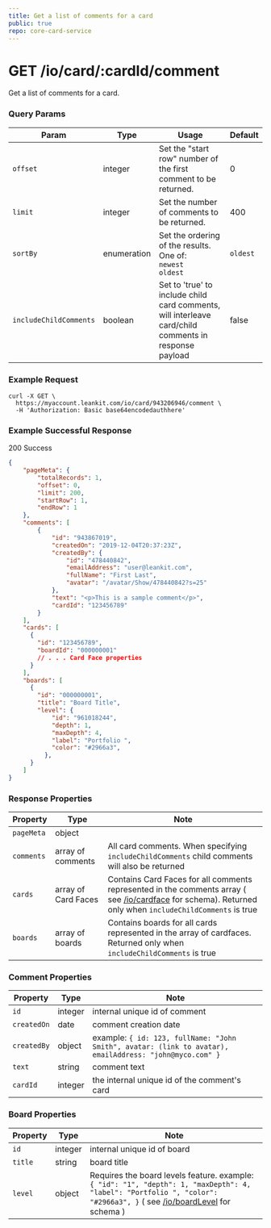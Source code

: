 ```yaml
---
title: Get a list of comments for a card
public: true
repo: core-card-service
---
```

# GET /io/card/:cardId/comment
Get a list of comments for a card.

### Query Params
|Param|Type|Usage|Default|
|---|---|---|---|
|`offset`|integer|Set the "start row" number of the first comment to be returned.|0|
|`limit`|integer|Set the number of comments to be returned.|400|
|`sortBy`|enumeration|Set the ordering of the results. One of:<br />`newest`<br />`oldest`|`oldest`|
|`includeChildComments`|boolean|Set to 'true' to include child card comments, will interleave card/child comments in response payload|false|


### Example Request
```shell
curl -X GET \
  https://myaccount.leankit.com/io/card/943206946/comment \
  -H 'Authorization: Basic base64encodedauthhere'
```

### Example Successful Response

200 Success
```json
{
    "pageMeta": {
        "totalRecords": 1,
        "offset": 0,
        "limit": 200,
        "startRow": 1,
        "endRow": 1
    },
    "comments": [
        {
            "id": "943867019",
            "createdOn": "2019-12-04T20:37:23Z",
            "createdBy": {
                "id": "478440842",
                "emailAddress": "user@leankit.com",
                "fullName": "First Last",
                "avatar": "/avatar/Show/478440842?s=25"
            },
            "text": "<p>This is a sample comment</p>",
            "cardId": "123456789"
        }
    ],
    "cards": [
      {
        "id": "123456789",
        "boardId": "000000001"
        // . . . Card Face properties
      }
    ],
    "boards": [
      {
        "id": "000000001",
        "title": "Board Title",
        "level": {
            "id": "961018244",
            "depth": 1,
            "maxDepth": 4,
            "label": "Portfolio ",
            "color": "#2966a3",
          },
      }
    ]
}
```

### Response Properties
|Property|Type|Note|
|--------|----|----|
|`pageMeta`|object||
|`comments`|array of comments| All card comments.  When specifying `includeChildComments` child comments will also be returned|
|`cards`|array of Card Faces|Contains Card Faces for all comments represented in the comments array ( see [/io/cardface](/markdown/card-face/list.md) for schema). Returned only when `includeChildComments` is true|
|`boards`|array of boards|Contains boards for all cards represented in the array of cardfaces. Returned only when `includeChildComments` is true|

### Comment Properties
|Property|Type|Note|
|--------|----|----|
|`id`|integer|internal unique id of comment|
|`createdOn`|date|comment creation date|
|`createdBy`|object|example: `{ id: 123, fullName: "John Smith", avatar: (link to avatar), emailAddress: "john@myco.com" }`|
|`text`|string|comment text|
|`cardId`|integer|the internal unique id of the comment's card|

### Board Properties
|Property|Type|Note|
|--------|----|----|
|`id`|integer|internal unique id of board|
|`title`|string|board title|
|`level`|object|Requires the board levels feature.  example: `{ "id": "1", "depth": 1, "maxDepth": 4, "label": "Portfolio ", "color": "#2966a3", }` ( see [/io/boardLevel](/markdown/board-level/list.md) for schema )|
